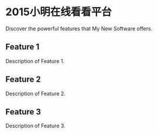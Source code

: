 # 2015小明在线看看平台

Discover the powerful features that My New Software offers.

## Feature 1

Description of Feature 1.

## Feature 2

Description of Feature 2.

## Feature 3

Description of Feature 3.

